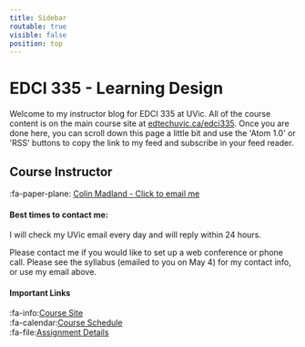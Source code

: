 ```yaml
---
title: Sidebar
routable: true
visible: false
position: top
---
```



# EDCI 335 - Learning Design

Welcome to my instructor blog for EDCI 335 at UVic. All of the course content is on the main course site at [edtechuvic.ca/edci335](https://edtechuvic.ca/edci335). Once you are done here, you can scroll down this page a little bit and use the 'Atom 1.0' or 'RSS' buttons to copy the link to my feed and subscribe in your feed reader.

## Course Instructor
:fa-paper-plane: [Colin Madland - Click to email me](mailto:cmadland@uvic.ca)

#### Best times to contact me:  
I will check my UVic email every day and will reply within 24 hours.

Please contact me if you would like to set up a web conference or phone call. Please see the syllabus (emailed to you on May 4) for my contact info, or use my email above.

#### Important Links
:fa-info:[Course Site](https://edtechuvic.ca/edci335)<br>
:fa-calendar:[Course Schedule](https://edtechuvic.ca/edci335/schedule)<br>
:fa-file:[Assignment Details](https://edtechuvic.ca/edci335/assignments)<br>
